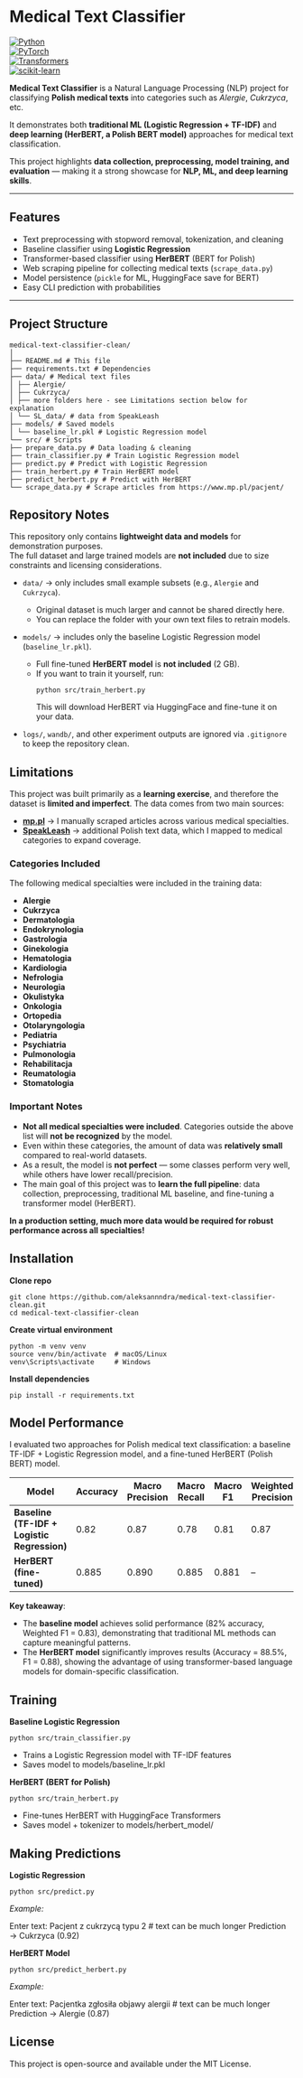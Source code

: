 # Medical Text Classifier  

[![Python](https://img.shields.io/badge/Python-3.10+-blue.svg)](https://www.python.org/)  
[![PyTorch](https://img.shields.io/badge/PyTorch-2.0+-red.svg)](https://pytorch.org/)  
[![Transformers](https://img.shields.io/badge/HuggingFace-Transformers-yellow.svg)](https://huggingface.co/transformers/)  
[![scikit-learn](https://img.shields.io/badge/scikit--learn-ML-orange.svg)](https://scikit-learn.org/)  

**Medical Text Classifier** is a Natural Language Processing (NLP) project for classifying **Polish medical texts** into categories such as *Alergie*, *Cukrzyca*, etc.  

It demonstrates both **traditional ML (Logistic Regression + TF-IDF)** and **deep learning (HerBERT, a Polish BERT model)** approaches for medical text classification.  

This project highlights **data collection, preprocessing, model training, and evaluation** — making it a strong showcase for **NLP, ML, and deep learning skills**.  

---

## Features  

- Text preprocessing with stopword removal, tokenization, and cleaning  
- Baseline classifier using **Logistic Regression**  
- Transformer-based classifier using **HerBERT** (BERT for Polish)  
- Web scraping pipeline for collecting medical texts (`scrape_data.py`)  
- Model persistence (`pickle` for ML, HuggingFace save for BERT)  
- Easy CLI prediction with probabilities  

---

## Project Structure  
```
medical-text-classifier-clean/
│
├── README.md # This file
├── requirements.txt # Dependencies
├── data/ # Medical text files
│ ├── Alergie/
│ ├── Cukrzyca/
│ ├── more folders here - see Limitations section below for explanation
│ └── SL_data/ # data from SpeakLeash
├── models/ # Saved models
│ └── baseline_lr.pkl # Logistic Regression model
└── src/ # Scripts
├── prepare_data.py # Data loading & cleaning
├── train_classifier.py # Train Logistic Regression model
├── predict.py # Predict with Logistic Regression
├── train_herbert.py # Train HerBERT model
├── predict_herbert.py # Predict with HerBERT
└── scrape_data.py # Scrape articles from https://www.mp.pl/pacjent/
```

## Repository Notes  

This repository only contains **lightweight data and models** for demonstration purposes.  
The full dataset and large trained models are **not included** due to size constraints and licensing considerations.  

- `data/` → only includes small example subsets (e.g., `Alergie` and `Cukrzyca`).  
  - Original dataset is much larger and cannot be shared directly here.  
  - You can replace the folder with your own text files to retrain models.  

- `models/` → includes only the baseline Logistic Regression model (`baseline_lr.pkl`).  
  - Full fine-tuned **HerBERT model** is **not included** (2 GB).  
  - If you want to train it yourself, run:  
    ```
    python src/train_herbert.py
    ```  
    This will download HerBERT via HuggingFace and fine-tune it on your data.  

- `logs/`, `wandb/`, and other experiment outputs are ignored via `.gitignore` to keep the repository clean.  

## Limitations

This project was built primarily as a **learning exercise**, and therefore the dataset is **limited and imperfect**. The data comes from two main sources:  

- **[mp.pl](https://www.mp.pl/pacjent/)** → I manually scraped articles across various medical specialties.
- **[SpeakLeash](https://speakleash.org/)** → additional Polish text data, which I mapped to medical categories to expand coverage.  

### Categories Included
The following medical specialties were included in the training data:

- **Alergie**  
- **Cukrzyca**  
- **Dermatologia**  
- **Endokrynologia**  
- **Gastrologia**  
- **Ginekologia**  
- **Hematologia**  
- **Kardiologia**  
- **Nefrologia**  
- **Neurologia**  
- **Okulistyka**  
- **Onkologia**  
- **Ortopedia**  
- **Otolaryngologia**  
- **Pediatria**  
- **Psychiatria**  
- **Pulmonologia**  
- **Rehabilitacja**  
- **Reumatologia**  
- **Stomatologia**  

### Important Notes
- **Not all medical specialties were included**. Categories outside the above list will **not be recognized** by the model.  
- Even within these categories, the amount of data was **relatively small** compared to real-world datasets.  
- As a result, the model is **not perfect** — some classes perform very well, while others have lower recall/precision.  
- The main goal of this project was to **learn the full pipeline**: data collection, preprocessing, traditional ML baseline, and fine-tuning a transformer model (HerBERT).  

**In a production setting, much more data would be required for robust performance across all specialties!**


## Installation  

**Clone repo**
```
git clone https://github.com/aleksannndra/medical-text-classifier-clean.git
cd medical-text-classifier-clean
```

**Create virtual environment**
```
python -m venv venv
source venv/bin/activate  # macOS/Linux
venv\Scripts\activate     # Windows
```

**Install dependencies**
```
pip install -r requirements.txt
```

## Model Performance

I evaluated two approaches for Polish medical text classification: a baseline TF-IDF + Logistic Regression model, and a fine-tuned HerBERT (Polish BERT) model.

| Model                          | Accuracy | Macro Precision | Macro Recall | Macro F1 | Weighted Precision | Weighted Recall | Weighted F1 |
|--------------------------------|----------|-----------------|--------------|----------|--------------------|-----------------|-------------|
| **Baseline (TF-IDF + Logistic Regression)** | 0.82     | 0.87            | 0.78         | 0.81     | 0.87               | 0.82            | 0.83        |
| **HerBERT (fine-tuned)**       | 0.885    | 0.890           | 0.885        | 0.881    | –                  | –               | –           |

**Key takeaway**:  
- The **baseline model** achieves solid performance (82% accuracy, Weighted F1 = 0.83), demonstrating that traditional ML methods can capture meaningful patterns.  
- The **HerBERT model** significantly improves results (Accuracy = 88.5%, F1 = 0.88), showing the advantage of using transformer-based language models for domain-specific classification.

## Training
**Baseline Logistic Regression**
```
python src/train_classifier.py
```

- Trains a Logistic Regression model with TF-IDF features
- Saves model to models/baseline_lr.pkl

**HerBERT (BERT for Polish)**
```
python src/train_herbert.py
```

- Fine-tunes HerBERT with HuggingFace Transformers
- Saves model + tokenizer to models/herbert_model/

## Making Predictions
**Logistic Regression**
```
python src/predict.py
```

*Example:*

Enter text: Pacjent z cukrzycą typu 2  # text can be much longer
Prediction → Cukrzyca (0.92)

**HerBERT Model**
```
python src/predict_herbert.py
```

*Example:*

Enter text: Pacjentka zgłosiła objawy alergii  # text can be much longer
Prediction → Alergie (0.87)


## License

This project is open-source and available under the MIT License. 
































